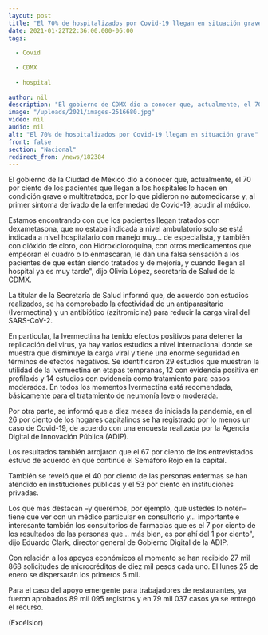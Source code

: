 ```yaml
---
layout: post
title: "El 70% de hospitalizados por Covid-19 llegan en situación grave"
date: 2021-01-22T22:36:00.000-06:00
tags:
  
  - Covid
  
  - CDMX
  
  - hospital
  
author: nil
description: "El gobierno de CDMX dio a conocer que, actualmente, el 70 por ciento de los pacientes que llegan a los hospitales lo hacen en condición grave o multitratados"
image: "/uploads/2021/images-2516680.jpg"
video: nil
audio: nil
alt: "El 70% de hospitalizados por Covid-19 llegan en situación grave"
front: false
section: "Nacional"
redirect_from: /news/182384
---
```


El gobierno de la Ciudad de México dio a conocer que, actualmente, el 70 por ciento de los pacientes que llegan a los hospitales lo hacen en condición grave o multitratados, por lo que pidieron no automedicarse y, al primer síntoma derivado de la enfermedad de Covid-19, acudir al médico.

Estamos encontrando con que los pacientes llegan tratados con dexametasona, que no estaba indicada a nivel ambulatorio solo se está indicada a nivel hospitalario con manejo muy… de especialista, y también con dióxido de cloro, con Hidroxicloroquina, con otros medicamentos que empeoran el cuadro o lo enmascaran, le dan una falsa sensación a los pacientes de que están siendo tratados y de mejoría, y cuando llegan al hospital ya es muy tarde", dijo Olivia López, secretaria de Salud de la CDMX.

La titular de la Secretaría de Salud informó que, de acuerdo con estudios realizados, se ha comprobado la efectividad de un antiparasitario (Ivermectina) y un antibiótico (azitromicina) para reducir la carga viral del SARS-CoV-2.

En particular, la Ivermectina ha tenido efectos positivos para detener la replicación del virus, ya hay varios estudios a nivel internacional donde se muestra que disminuye la carga viral y tiene una enorme seguridad en términos de efectos negativos. Se identificaron 29 estudios que muestran la utilidad de la Ivermectina en etapas tempranas, 12 con evidencia positiva en profilaxis y 14 estudios con evidencia como tratamiento para casos moderados. En todos los momentos Ivermectina está recomendada, básicamente para el tratamiento de neumonía leve o moderada.

Por otra parte, se informó que a diez meses de iniciada la pandemia, en el 26 por ciento de los hogares capitalinos se ha registrado por lo menos un caso de Covid-19, de acuerdo con una encuesta realizada por la Agencia Digital de Innovación Pública (ADIP).

Los resultados también arrojaron que el 67 por ciento de los entrevistados estuvo de acuerdo en que continúe el Semáforo Rojo en la capital.

También se reveló que el 40 por ciento de las personas enfermas se han atendido en instituciones públicas y el 53 por ciento en instituciones privadas.

Los que más destacan –y queremos, por ejemplo, que ustedes lo noten– tiene que ver con un médico particular en consultorio y… importante e interesante también los consultorios de farmacias que es el 7 por ciento de los resultados de las personas que… más bien, es por ahí del 1 por ciento", dijo Eduardo Clark, director general de Gobierno Digital de la ADIP.

Con relación a los apoyos económicos al momento se han recibido 27 mil 868 solicitudes de microcréditos de diez mil pesos cada uno. El lunes 25 de enero se dispersarán los primeros 5 mil.

Para el caso del apoyo emergente para trabajadores de restaurantes, ya fueron aprobados 89 mil 095 registros y en 79 mil 037 casos ya se entregó el recurso.

(Excélsior)